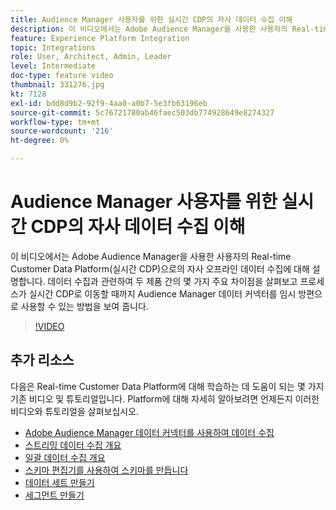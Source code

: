 ```yaml
---
title: Audience Manager 사용자를 위한 실시간 CDP의 자사 데이터 수집 이해
description: 이 비디오에서는 Adobe Audience Manager을 사용한 사용자의 Real-time Customer Data Platform(실시간 CDP)으로의 자사 오프라인 데이터 수집에 대해 설명합니다. 데이터 수집과 관련하여 두 제품 간의 몇 가지 주요 차이점을 살펴보고 프로세스가 실시간 CDP로 이동할 때까지 Audience Manager 데이터 커넥터를 임시 방편으로 사용할 수 있는 방법을 보여 줍니다.
feature: Experience Platform Integration
topic: Integrations
role: User, Architect, Admin, Leader
level: Intermediate
doc-type: feature video
thumbnail: 331276.jpg
kt: 7128
exl-id: bdd8d9b2-92f9-4aa0-a0b7-5e3fb63196eb
source-git-commit: 5c76721780ab46faec503db774928649e8274327
workflow-type: tm+mt
source-wordcount: '216'
ht-degree: 0%

---
```


# Audience Manager 사용자를 위한 실시간 CDP의 자사 데이터 수집 이해

이 비디오에서는 Adobe Audience Manager을 사용한 사용자의 Real-time Customer Data Platform(실시간 CDP)으로의 자사 오프라인 데이터 수집에 대해 설명합니다. 데이터 수집과 관련하여 두 제품 간의 몇 가지 주요 차이점을 살펴보고 프로세스가 실시간 CDP로 이동할 때까지 Audience Manager 데이터 커넥터를 임시 방편으로 사용할 수 있는 방법을 보여 줍니다.


>[!VIDEO](https://video.tv.adobe.com/v/331276/?quality=12&learn=on)

## 추가 리소스

다음은 Real-time Customer Data Platform에 대해 학습하는 데 도움이 되는 몇 가지 기존 비디오 및 튜토리얼입니다. Platform에 대해 자세히 알아보려면 언제든지 이러한 비디오와 튜토리얼을 살펴보십시오.

* [Adobe Audience Manager 데이터 커넥터를 사용하여 데이터 수집](https://experienceleague.adobe.com/docs/platform-learn/tutorials/sources/ingest-data-from-aam.html?lang=ko#sources)
* [스트리밍 데이터 수집 개요](https://experienceleague.adobe.com/docs/platform-learn/tutorials/data-ingestion/understanding-streaming-ingestion.html?lang=ko#data-ingestion)
* [일괄 데이터 수집 개요](https://experienceleague.adobe.com/docs/platform-learn/tutorials/data-ingestion/batch-ingestion-overview.html?lang=ko#data-ingestion)
* [스키마 편집기를 사용하여 스키마를 만듭니다](https://experienceleague.adobe.com/docs/experience-platform/xdm/tutorials/create-schema-ui.html?lang=ko#getting-started)
* [데이터 세트 만들기](https://experienceleague.adobe.com/docs/platform-learn/getting-started-for-data-architects-and-data-engineers/create-datasets.html?lang=ko#permissions-required)
* [세그먼트 만들기](https://experienceleague.adobe.com/docs/platform-learn/tutorials/segments/create-segments.html?lang=ko#segments)
